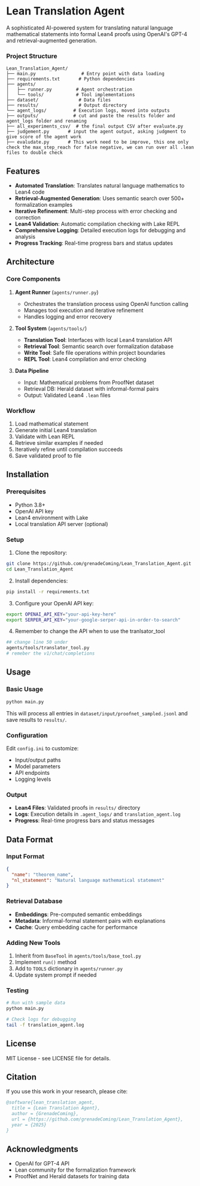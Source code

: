 # Lean Translation Agent

A sophisticated AI-powered system for translating natural language mathematical statements into formal Lean4 proofs using OpenAI's GPT-4 and retrieval-augmented generation.

### Project Structure

```
Lean_Translation_Agent/
├── main.py                 # Entry point with data loading
├── requirements.txt       # Python dependencies
├── agents/
│   ├── runner.py         # Agent orchestration
│   └── tools/            # Tool implementations
├── dataset/               # Data files
├── results/               # Output directory
└── agent_logs/          # Execution logs, moved into outputs
├── outputs/             # cut and paste the results folder and agent_logs folder and renaming
├── all_experiments_csv/  # the final output CSV after evaluate.py
├── judgement.py       # input the agent output, asking judgment to give score of the agent work
├── evaludate.py       # This work need to be improve, this one only check the max_step_reach for false negative, we can run over all .lean files to double check
```

## Features

- **Automated Translation**: Translates natural language mathematics to Lean4 code
- **Retrieval-Augmented Generation**: Uses semantic search over 500+ formalization examples
- **Iterative Refinement**: Multi-step process with error checking and correction
- **Lean4 Validation**: Automatic compilation checking with Lake REPL
- **Comprehensive Logging**: Detailed execution logs for debugging and analysis
- **Progress Tracking**: Real-time progress bars and status updates

## Architecture

### Core Components

1. **Agent Runner** (`agents/runner.py`)
   - Orchestrates the translation process using OpenAI function calling
   - Manages tool execution and iterative refinement
   - Handles logging and error recovery

2. **Tool System** (`agents/tools/`)
   - **Translation Tool**: Interfaces with local Lean4 translation API
   - **Retrieval Tool**: Semantic search over formalization database
   - **Write Tool**: Safe file operations within project boundaries
   - **REPL Tool**: Lean4 compilation and error checking

3. **Data Pipeline**
   - Input: Mathematical problems from ProofNet dataset
   - Retrieval DB: Herald dataset with informal-formal pairs
   - Output: Validated Lean4 `.lean` files

### Workflow

1. Load mathematical statement
2. Generate initial Lean4 translation
3. Validate with Lean REPL
4. Retrieve similar examples if needed
5. Iteratively refine until compilation succeeds
6. Save validated proof to file

## Installation

### Prerequisites

- Python 3.8+
- OpenAI API key
- Lean4 environment with Lake
- Local translation API server (optional)

### Setup

1. Clone the repository:
```bash
git clone https://github.com/grenadeComing/Lean_Translation_Agent.git
cd Lean_Translation_Agent
```

2. Install dependencies:
```bash
pip install -r requirements.txt
```

3. Configure your OpenAI API key:
```bash
export OPENAI_API_KEY="your-api-key-here"
export SERPER_API_KEY="your-google-serper-api-in-order-to-search"
```
4. Remember to change the API when to use the tranlsator_tool
```bash
## change line 50 under
agents/tools/translator_tool.py
# remeber the v1/chat/completions
```

## Usage

### Basic Usage

```bash
python main.py
```

This will process all entries in `dataset/input/proofnet_sampled.jsonl` and save results to `results/`.

### Configuration

Edit `config.ini` to customize:
- Input/output paths
- Model parameters
- API endpoints
- Logging levels

### Output

- **Lean4 Files**: Validated proofs in `results/` directory
- **Logs**: Execution details in `.agent_logs/` and `translation_agent.log`
- **Progress**: Real-time progress bars and status messages

## Data Format

### Input Format
```json
{
  "name": "theorem_name",
  "nl_statement": "Natural language mathematical statement"
}
```

### Retrieval Database
- **Embeddings**: Pre-computed semantic embeddings
- **Metadata**: Informal-formal statement pairs with explanations
- **Cache**: Query embedding cache for performance



### Adding New Tools

1. Inherit from `BaseTool` in `agents/tools/base_tool.py`
2. Implement `run()` method
3. Add to `TOOLS` dictionary in `agents/runner.py`
4. Update system prompt if needed

### Testing

```bash
# Run with sample data
python main.py

# Check logs for debugging
tail -f translation_agent.log
```


## License

MIT License - see LICENSE file for details.

## Citation

If you use this work in your research, please cite:

```bibtex
@software{lean_translation_agent,
  title = {Lean Translation Agent},
  author = {GrenadeComing},
  url = {https://github.com/grenadeComing/Lean_Translation_Agent},
  year = {2025}
}
```

## Acknowledgments

- OpenAI for GPT-4 API
- Lean community for the formalization framework
- ProofNet and Herald datasets for training data
